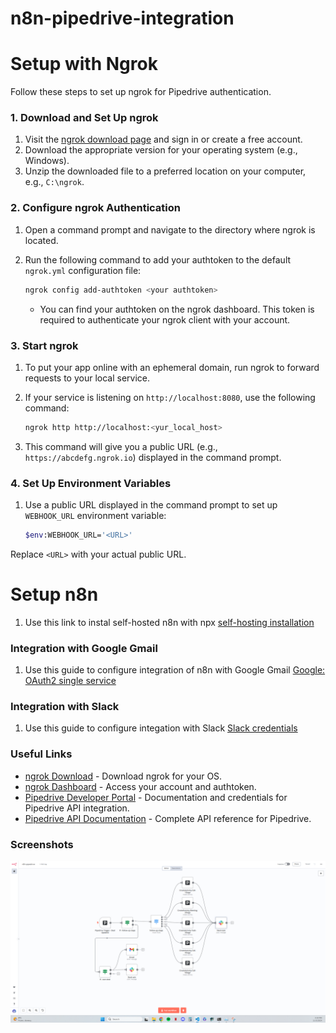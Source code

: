 # n8n-pipedrive-integration

# Setup with Ngrok

Follow these steps to set up ngrok for Pipedrive authentication.

### 1. Download and Set Up ngrok

1. Visit the [ngrok download page](https://ngrok.com/download) and sign in or create a free account.
2. Download the appropriate version for your operating system (e.g., Windows).
3. Unzip the downloaded file to a preferred location on your computer, e.g., `C:\ngrok`.

### 2. Configure ngrok Authentication

1. Open a command prompt and navigate to the directory where ngrok is located.
2. Run the following command to add your authtoken to the default `ngrok.yml` configuration file:

    ```bash
    ngrok config add-authtoken <your authtoken>
    ```

   - You can find your authtoken on the ngrok dashboard. This token is required to authenticate your ngrok client with your account.

### 3. Start ngrok

1. To put your app online with an ephemeral domain, run ngrok to forward requests to your local service.
2. If your service is listening on `http://localhost:8080`, use the following command:

    ```bash
    ngrok http http://localhost:<yur_local_host>
    ```

3. This command will give you a public URL (e.g., `https://abcdefg.ngrok.io`) displayed in the command prompt.

### 4. Set Up Environment Variables

1. Use a public URL displayed in the command prompt to set up `WEBHOOK_URL` environment variable:

    ```bash
    $env:WEBHOOK_URL='<URL>'
    ```

Replace `<URL>`  with your actual public URL.

# Setup n8n

1. Use this link to instal self-hosted n8n with npx [self-hosting installation](https://docs.n8n.io/hosting/installation/npm/)

### Integration with Google Gmail

1. Use this guide to configure integration of n8n with Google Gmail [Google: OAuth2 single service](https://docs.n8n.io/integrations/builtin/credentials/google/oauth-single-service/?utm_source=n8n_app&utm_medium=credential_settings&utm_campaign=create_new_credentials_modal)

### Integration with Slack

1. Use this guide to configure integation with Slack [Slack credentials](https://docs.n8n.io/integrations/builtin/credentials/slack/?utm_source=n8n_app&utm_medium=credential_settings&utm_campaign=create_new_credentials_modal)

### Useful Links

- [ngrok Download](https://ngrok.com/download) - Download ngrok for your OS.
- [ngrok Dashboard](https://dashboard.ngrok.com/) - Access your account and authtoken.
- [Pipedrive Developer Portal](https://pipedrive.readme.io/) - Documentation and credentials for Pipedrive API integration.
- [Pipedrive API Documentation](https://developers.pipedrive.com/docs/api/v1/) - Complete API reference for Pipedrive.


### Screenshots

![alt text](image.png)